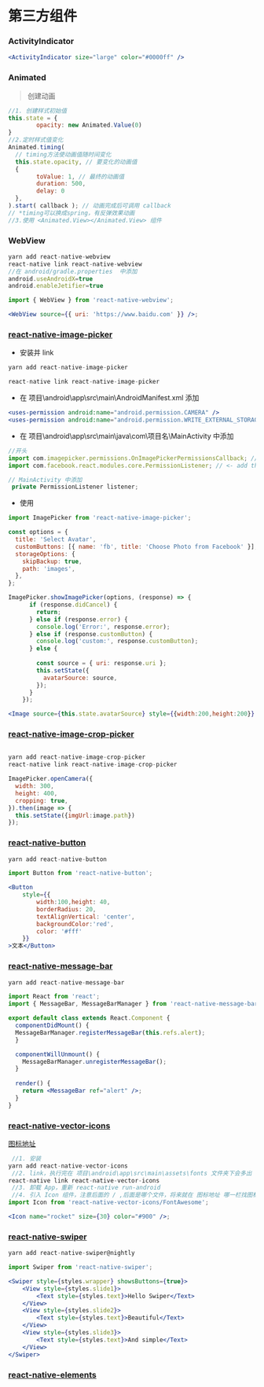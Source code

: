 # 第三方组件

### ActivityIndicator

```jsx
<ActivityIndicator size="large" color="#0000ff" />
```

### Animated

> 创建动画

```jsx
//1. 创建样式初始值
this.state = {
    	opacity: new Animated.Value(0)
}
//2.定时样式值变化
Animated.timing(
  // timing方法使动画值随时间变化
  this.state.opacity, // 要变化的动画值
  {
    	toValue: 1, // 最终的动画值
      	duration: 500,
      	delay: 0
  },
).start( callback ); // 动画完成后可调用 callback 
// *timing可以换成spring，有反弹效果动画
//3.使用 <Animated.View></Animated.View> 组件
```

### WebView

```jsx
yarn add react-native-webview
react-native link react-native-webview
//在 android/gradle.properties  中添加 
android.useAndroidX=true
android.enableJetifier=true

import { WebView } from 'react-native-webview';

<WebView source={{ uri: 'https://www.baidu.com' }} />;
```

### [react-native-image-picker](https://github.com/react-native-community/react-native-image-picker)

- 安装并 link

```jsx
yarn add react-native-image-picker

react-native link react-native-image-picker
```

- 在 项目\android\app\src\main\AndroidManifest.xml 添加

```jsx
<uses-permission android:name="android.permission.CAMERA" />
<uses-permission android:name="android.permission.WRITE_EXTERNAL_STORAGE"/>
```

- 在 项目\android\app\src\main\java\com\项目名\MainActivity 中添加

```jsx
//开头
import com.imagepicker.permissions.OnImagePickerPermissionsCallback; // <- add this import
import com.facebook.react.modules.core.PermissionListener; // <- add this import

// MainActivity 中添加
 private PermissionListener listener;
```

- 使用

```jsx
import ImagePicker from 'react-native-image-picker';

const options = {
  title: 'Select Avatar',
  customButtons: [{ name: 'fb', title: 'Choose Photo from Facebook' }],
  storageOptions: {
    skipBackup: true,
    path: 'images',
  },
};

ImagePicker.showImagePicker(options, (response) => {
      if (response.didCancel) {
        return;
      } else if (response.error) {
        console.log('Error:', response.error);
      } else if (response.customButton) {
        console.log('custom:', response.customButton);
      } else {
          
        const source = { uri: response.uri };
        this.setState({
          avatarSource: source,
        });
      }
    });

<Image source={this.state.avatarSource} style={{width:200,height:200}} />
```

### [react-native-image-crop-picker](https://github.com/ivpusic/react-native-image-crop-picker)

```jsx

yarn add react-native-image-crop-picker
react-native link react-native-image-crop-picker

ImagePicker.openCamera({
  width: 300,
  height: 400,
  cropping: true,
}).then(image => {
  this.setState({imgUrl:image.path})
});
```

### [react-native-button](https://github.com/ide/react-native-button)

```jsx
yarn add react-native-button

import Button from 'react-native-button';

<Button 
    style={{
        width:100,height: 40,
        borderRadius: 20,
        textAlignVertical: 'center',
        backgroundColor:'red',
        color: '#fff'
    }}
>文本</Button>
```

### [react-native-message-bar](https://github.com/KBLNY/react-native-message-bar)

```jsx
yarn add react-native-message-bar

import React from 'react';
import { MessageBar, MessageBarManager } from 'react-native-message-bar';

export default class extends React.Component {
  componentDidMount() {
  MessageBarManager.registerMessageBar(this.refs.alert);
  }

  componentWillUnmount() {
    MessageBarManager.unregisterMessageBar();
  }
    
  render() {
    return <MessageBar ref="alert" />;
  }
}


```

### [react-native-vector-icons](https://github.com/oblador/react-native-vector-icons)

[图标地址](https://oblador.github.io/react-native-vector-icons/)

```jsx
 //1. 安装
yarn add react-native-vector-icons
 //2. link，执行完在 项目\android\app\src\main\assets\fonts 文件夹下会多出 ttf 格式的图标文件
react-native link react-native-vector-icons
 //3. 卸载 App，重新 react-native run-android
 //4. 引入 Icon 组件，注意后面的 / ,后面是哪个文件，将来就在 图标地址 哪一栏找图标名字
import Icon from 'react-native-vector-icons/FontAwesome';

<Icon name="rocket" size={30} color="#900" />;
```

### [react-native-swiper](https://github.com/leecade/react-native-swiper)

```jsx
yarn add react-native-swiper@nightly

import Swiper from 'react-native-swiper';

<Swiper style={styles.wrapper} showsButtons={true}>
    <View style={styles.slide1}>
        <Text style={styles.text}>Hello Swiper</Text>
    </View>
    <View style={styles.slide2}>
        <Text style={styles.text}>Beautiful</Text>
    </View>
    <View style={styles.slide3}>
        <Text style={styles.text}>And simple</Text>
    </View>
</Swiper>
```

### [react-native-elements](https://react-native-elements.github.io/react-native-elements/docs/getting_started.html)





